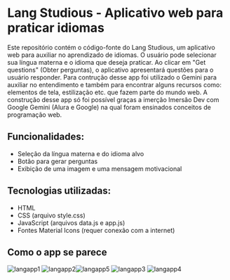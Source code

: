 # Lang Studious - Aplicativo web para praticar idiomas

Este repositório contém o código-fonte do Lang Studious, um aplicativo web para auxiliar no aprendizado de idiomas. O usuário pode selecionar sua língua materna e o idioma que deseja praticar. Ao clicar em "Get questions" (Obter perguntas), o aplicativo apresentará questões para o usuário responder. Para contrução desse app foi utilizado o Gemini para auxiliar no entendimento e também para encontrar alguns recursos como: elementos de tela, estilização etc. que fazem parte do mundo web. A construção desse app só foi possível graças a imerção Imersão Dev com Google Gemini (Alura e Google) na qual foram ensinados conceitos de programação web.

## Funcionalidades:

- Seleção da língua materna e do idioma alvo
- Botão para gerar perguntas
- Exibição de uma imagem e uma mensagem motivacional

## Tecnologias utilizadas:

- HTML
- CSS (arquivo style.css)
- JavaScript (arquivos data.js e app.js)
- Fontes Material Icons (requer conexão com a internet)

## Como o app se parece

![langapp1](https://github.com/user-attachments/assets/28e28679-964a-4137-b837-58f1d044a750)
![langapp2](https://github.com/user-attachments/assets/f2793e96-2b56-419d-9117-ec86d475cfb5)![langapp5](https://github.com/user-attachments/assets/ac832d59-99fa-468d-bb6b-31dc2e41b331)
![langapp3](https://github.com/user-attachments/assets/23dc4f16-8fea-4bc8-bb38-c9528d3675d1)
![langapp4](https://github.com/user-attachments/assets/fd8697e6-52c6-45ee-8c7b-f46d3da2e998)
